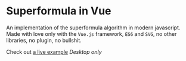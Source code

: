 # Superformula in Vue
An implementation of the superformula algorithm in modern javascript.
Made with love only with the `Vue.js` framework, `ES6` and `SVG`, no other libraries, no plugin, no bullshit.

Check out [a live example](https://huc91.github.io/vue-superformula/) *Desktop only* 
